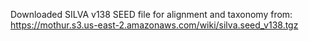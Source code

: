 Downloaded SILVA v138 SEED file for alignment and taxonomy from:
https://mothur.s3.us-east-2.amazonaws.com/wiki/silva.seed_v138.tgz
